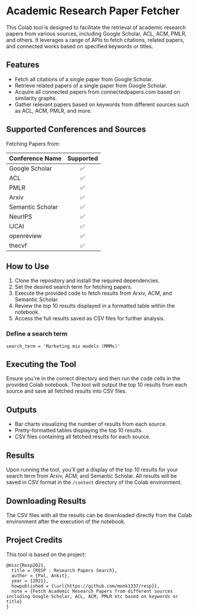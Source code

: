 # Academic Research Paper Fetcher

This Colab tool is designed to facilitate the retrieval of academic research papers from various sources, including Google Scholar, ACL, ACM, PMLR, and others. It leverages a range of APIs to fetch citations, related papers, and connected works based on specified keywords or titles.

## Features

- Fetch all citations of a single paper from Google Scholar.
- Retrieve related papers of a single paper from Google Scholar.
- Acquire all connected papers from connectedpapers.com based on similarity graphs.
- Gather relevant papers based on keywords from different sources such as ACL, ACM, PMLR, and more.

## Supported Conferences and Sources

Fetching Papers from:

| Conference Name  | Supported |
|------------------|:---------:|
| Google Scholar   | ✅        |
| ACL              | ✅        |
| PMLR             | ✅        |
| Arxiv            | ✅        |
| Semantic Scholar | ✅        |
| NeurIPS          | ✅        |
| IJCAI            | ✅        |
| openreview       | ✅        |
| thecvf           | ✅        |

## How to Use

1. Clone the repository and install the required dependencies.
2. Set the desired search term for fetching papers.
3. Execute the provided code to fetch results from Arxiv, ACM, and Semantic Scholar.
4. Review the top 10 results displayed in a formatted table within the notebook.
5. Access the full results saved as CSV files for further analysis.

### Define a search term
` search_term = 'Marketing mix models (MMMs)' `

## Executing the Tool

Ensure you're in the correct directory and then run the code cells in the provided Colab notebook. The tool will output the top 10 results from each source and save all fetched results into CSV files.

## Outputs

- Bar charts visualizing the number of results from each source.
- Pretty-formatted tables displaying the top 10 results.
- CSV files containing all fetched results for each source.

## Results

Upon running the tool, you'll get a display of the top 10 results for your search term from Arxiv, ACM, and Semantic Scholar. All results will be saved in CSV format in the `/content` directory of the Colab environment.

## Downloading Results

The CSV files with all the results can be downloaded directly from the Colab environment after the execution of the notebook.

## Project Credits

This tool is based on the project:

```plaintext
@misc{Resp2021,
  title = {RESP : Research Papers Search},
  author = {Pal, Ankit},
  year = {2021},
  howpublished = {\url{https://github.com/monk1337/resp}},
  note = {Fetch Academic Research Papers from different sources including Google Scholar, ACL, ACM, PMLR etc based on keywords or title}
}
```
